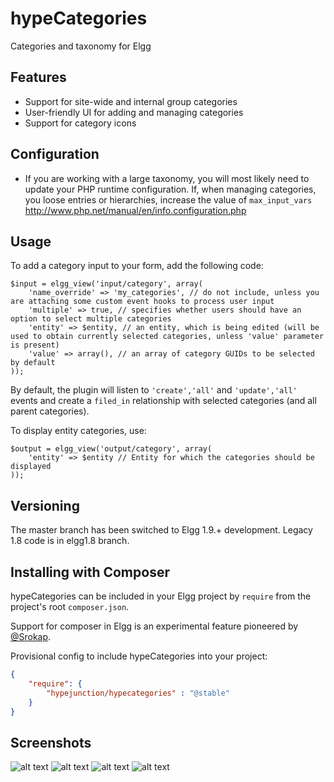 hypeCategories
==============

Categories and taxonomy for Elgg

## Features ##

* Support for site-wide and internal group categories
* User-friendly UI for adding and managing categories
* Support for category icons

## Configuration ##

* If you are working with a large taxonomy, you will most likely need to update your PHP runtime configuration.
If, when managing categories, you loose entries or hierarchies, increase the value of ```max_input_vars```
http://www.php.net/manual/en/info.configuration.php

## Usage ##

To add a category input to your form, add the following code:

```
$input = elgg_view('input/category', array(
	'name_override' => 'my_categories', // do not include, unless you are attaching some custom event hooks to process user input
	'multiple' => true, // specifies whether users should have an option to select multiple categories
	'entity' => $entity, // an entity, which is being edited (will be used to obtain currently selected categories, unless 'value' parameter is present)
	'value' => array(), // an array of category GUIDs to be selected by default
));
```

By default, the plugin will listen to ```'create','all'``` and ```'update','all'``` events
and create a ```filed_in``` relationship with selected categories (and all parent categories).

To display entity categories, use:

```
$output = elgg_view('output/category', array(
	'entity' => $entity // Entity for which the categories should be displayed
));
```

## Versioning

The master branch has been switched to Elgg 1.9.+ development.
Legacy 1.8 code is in elgg1.8 branch.


## Installing with Composer

hypeCategories can be included in your Elgg project by ```require``` from the project's
root ```composer.json```.

Support for composer in Elgg is an experimental feature pioneered by [@Srokap](https://github.com/Srokap/ "Paweł Sroka").

Provisional config to include hypeCategories into your project:
```json
{
	"require": {
		"hypejunction/hypecategories" : "@stable"
	}
}
```

## Screenshots ##

![alt text](https://raw.github.com/hypeJunction/hypeCategories/master/screenshots/manage.png "Category Management Tool")
![alt text](https://raw.github.com/hypeJunction/hypeCategories/master/screenshots/form.png "Form Field")
![alt text](https://raw.github.com/hypeJunction/hypeCategories/master/screenshots/tree.png "Categories Tree")
![alt text](https://raw.github.com/hypeJunction/hypeCategories/master/screenshots/category_view.png "Category Full View")